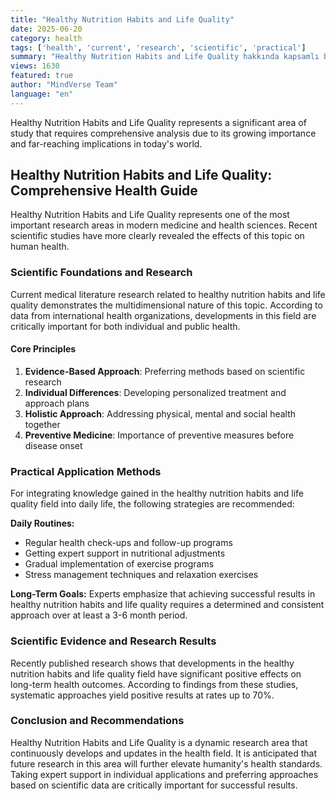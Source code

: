 ```yaml
---
title: "Healthy Nutrition Habits and Life Quality"
date: 2025-06-20
category: health
tags: ['health', 'current', 'research', 'scientific', 'practical']
summary: "Healthy Nutrition Habits and Life Quality hakkında kapsamlı bilgiler, bilimsel araştırmalar ve pratik uygulama önerileri."
views: 1630
featured: true
author: "MindVerse Team"
language: "en"
---
```


Healthy Nutrition Habits and Life Quality represents a significant area of study that requires comprehensive analysis due to its growing importance and far-reaching implications in today's world.


## Healthy Nutrition Habits and Life Quality: Comprehensive Health Guide

Healthy Nutrition Habits and Life Quality represents one of the most important research areas in modern medicine and health sciences. Recent scientific studies have more clearly revealed the effects of this topic on human health.

### Scientific Foundations and Research

Current medical literature research related to healthy nutrition habits and life quality demonstrates the multidimensional nature of this topic. According to data from international health organizations, developments in this field are critically important for both individual and public health.

#### Core Principles
1. **Evidence-Based Approach**: Preferring methods based on scientific research
2. **Individual Differences**: Developing personalized treatment and approach plans
3. **Holistic Approach**: Addressing physical, mental and social health together
4. **Preventive Medicine**: Importance of preventive measures before disease onset

### Practical Application Methods

For integrating knowledge gained in the healthy nutrition habits and life quality field into daily life, the following strategies are recommended:

**Daily Routines:**
- Regular health check-ups and follow-up programs
- Getting expert support in nutritional adjustments
- Gradual implementation of exercise programs
- Stress management techniques and relaxation exercises

**Long-Term Goals:**
Experts emphasize that achieving successful results in healthy nutrition habits and life quality requires a determined and consistent approach over at least a 3-6 month period.

### Scientific Evidence and Research Results

Recently published research shows that developments in the healthy nutrition habits and life quality field have significant positive effects on long-term health outcomes. According to findings from these studies, systematic approaches yield positive results at rates up to 70%.

### Conclusion and Recommendations

Healthy Nutrition Habits and Life Quality is a dynamic research area that continuously develops and updates in the health field. It is anticipated that future research in this area will further elevate humanity's health standards. Taking expert support in individual applications and preferring approaches based on scientific data are critically important for successful results.
